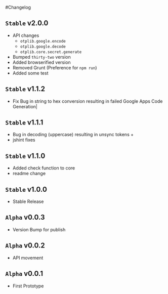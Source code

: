 #Changelog


## `Stable` v2.0.0
 - API changes
 	- `otplib.google.encode`
	- `otplib.google.decode`
	- `otplib.core.secret.generate`
 - Bumped `thirty-two` version
 - Added browserified version
 - Removed Grunt (Preference for `npm run`) 
 - Added some test
	
## `Stable` v1.1.2  
  - Fix Bug in string to hex conversion resulting in failed Google Apps Code Generation|

## `Stable` v1.1.1
  - Bug in decoding (uppercase) resulting in unsync tokens + 
  - jshint fixes

## `Stable` v1.1.0     
 - Added check function to core 
 - readme change
 
## `Stable` v1.0.0
 - Stable Release
 
## `Alpha` v0.0.3
 - Version Bump for publish
 
## `Alpha` v0.0.2
 - API movement
 
## `Alpha` v0.0.1
 - First Prototype
